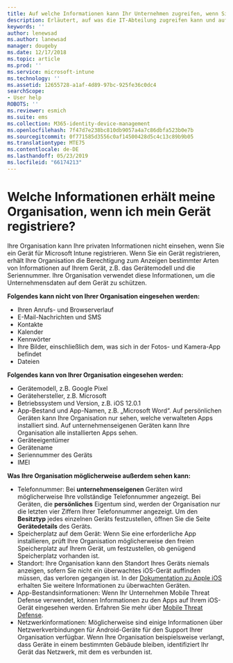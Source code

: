 ```yaml
---
title: Auf welche Informationen kann Ihr Unternehmen zugreifen, wenn Sie Ihr Gerät registrieren?
description: Erläutert, auf was die IT-Abteilung zugreifen kann und auf was nicht.
keywords: ''
author: lenewsad
ms.author: lanewsad
manager: dougeby
ms.date: 12/17/2018
ms.topic: article
ms.prod: ''
ms.service: microsoft-intune
ms.technology: ''
ms.assetid: 12655728-a1af-4d89-97bc-925fe36c0dc4
searchScope:
- User help
ROBOTS: ''
ms.reviewer: esmich
ms.suite: ems
ms.collection: M365-identity-device-management
ms.openlocfilehash: 7f47d7e238bc810db9057a4a7c86dbfa523b0e7b
ms.sourcegitcommit: 0f771585d3556c0af14500428d5c4c13c89b9b05
ms.translationtype: MTE75
ms.contentlocale: de-DE
ms.lasthandoff: 05/23/2019
ms.locfileid: "66174213"
---
```

# <a name="what-information-can-my-organization-see-when-i-enroll-my-device"></a>Welche Informationen erhält meine Organisation, wenn ich mein Gerät registriere?

Ihre Organisation kann Ihre privaten Informationen nicht einsehen, wenn Sie ein Gerät für Microsoft Intune registrieren. Wenn Sie ein Gerät registrieren, erhält Ihre Organisation die Berechtigung zum Anzeigen bestimmter Arten von Informationen auf Ihrem Gerät, z.B. das Gerätemodell und die Seriennummer. Ihre Organisation verwendet diese Informationen, um die Unternehmensdaten auf dem Gerät zu schützen.

**Folgendes kann nicht von Ihrer Organisation eingesehen werden:**

- Ihren Anrufs- und Browserverlauf
- E-Mail-Nachrichten und SMS
- Kontakte
- Kalender
-   Kennwörter
- Ihre Bilder, einschließlich dem, was sich in der Fotos- und Kamera-App befindet
- Dateien

**Folgendes kann von Ihrer Organisation eingesehen werden:**

- Gerätemodell, z.B. Google Pixel
- Gerätehersteller, z.B. Microsoft
- Betriebssystem und Version, z.B. iOS 12.0.1
- App-Bestand und App-Namen, z.B. „Microsoft Word“. Auf persönlichen Geräten kann Ihre Organisation nur sehen, welche verwalteten Apps installiert sind. Auf unternehmenseigenen Geräten kann Ihre Organisation alle installierten Apps sehen.
- Geräteeigentümer
- Gerätename
- Seriennummer des Geräts
- IMEI

**Was Ihre Organisation möglicherweise außerdem sehen kann:**

-  Telefonnummer: Bei **unternehmenseigenen** Geräten wird möglicherweise Ihre vollständige Telefonnummer angezeigt. Bei Geräten, die **persönliches** Eigentum sind, werden der Organisation nur die letzten vier Ziffern Ihrer Telefonnummer angezeigt. Um den **Besitztyp** jedes einzelnen Geräts festzustellen, öffnen Sie die Seite **Gerätedetails** des Geräts.
- Speicherplatz auf dem Gerät: Wenn Sie eine erforderliche App installieren, prüft Ihre Organisation möglicherweise den freien Speicherplatz auf Ihrem Gerät, um festzustellen, ob genügend Speicherplatz vorhanden ist.  
-  Standort: Ihre Organisation kann den Standort Ihres Geräts niemals anzeigen, sofern Sie nicht ein überwachtes iOS-Gerät auffinden müssen, das verloren gegangen ist. In der [Dokumentation zu Apple iOS](https://go.microsoft.com/fwlink/?linkid=853816) erhalten Sie weitere Informationen zu überwachten Geräten.  
- App-Bestandsinformationen: Wenn Ihr Unternehmen Mobile Threat Defense verwendet, können Informationen zu den Apps auf Ihrem iOS-Gerät eingesehen werden. Erfahren Sie mehr über [Mobile Threat Defense](you-are-prompted-to-install-mtd-ios.md).
- Netzwerkinformationen: Möglicherweise sind einige Informationen über Netzwerkverbindungen für Android-Geräte für den Support Ihrer Organisation verfügbar. Wenn Ihre Organisation beispielsweise verlangt, dass Geräte in einem bestimmten Gebäude bleiben, identifiziert Ihr Gerät das Netzwerk, mit dem es verbunden ist. 
